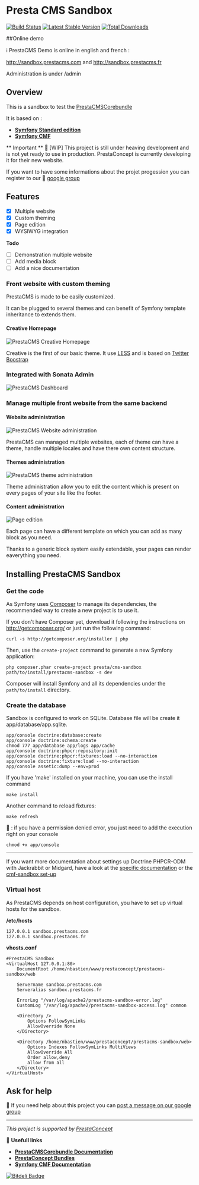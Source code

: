 Presta CMS Sandbox
=============

[![Build Status](https://secure.travis-ci.org/prestaconcept/prestacms-sandbox.png)](http://travis-ci.org/prestaconcept/prestacms-sandbox)
[![Latest Stable Version](https://poser.pugx.org/presta/cms-sandbox/v/stable.png)](https://packagist.org/packages/presta/cms-sandbox)
[![Total Downloads](https://poser.pugx.org/presta/cms-sandbox/downloads.png)](https://packagist.org/packages/presta/cms-sandbox)

##Online demo

:information_source: PrestaCMS Demo is online in english and french :

http://sandbox.prestacms.com and http://sandbox.prestacms.fr

Administration is under /admin


## Overview ##

This is a sandbox to test the [PrestaCMSCorebundle](https://github.com/prestaconcept/PrestaCMSCoreBundle)

It is based on :
* [**Symfony Standard edition**](https://github.com/symfony/symfony-standard)
* [**Symfony CMF**](http://symfony.com/doc/master/cmf/index.html)

** Important ** :construction: [WIP] This project is still under heaving development and is not yet ready to use in production.
PrestaConcept is currently developing it for their new website.

If you want to have some informations about the projet progession you can register to our :speech_balloon: [google group](https://groups.google.com/forum/?hl=fr&fromgroups#!forum/prestacms-devs)

## Features ##

- [x] Multiple website
- [x] Custom theming
- [x] Page edition
- [x] WYSIWYG integration

**Todo**
- [ ] Demonstration multiple website
- [ ] Add media block
- [ ] Add a nice documentation

### Front website with custom theming ###

PrestaCMS is made to be easily customized.

It can be plugged to several themes and can benefit of Symfony template inheritance to extends them.

#### Creative Homepage ####
![PrestaCMS Creative Homepage](https://raw.github.com/prestaconcept/prestacms-sandbox/master/app/Resources/docs/assets/creative-home.jpg)

Creative is the first of our basic theme. It use [LESS](http://lesscss.org/) and is based on [Twitter Boostrap](http://twitter.github.com/bootstrap/)


### Integrated with Sonata Admin ###

![PrestaCMS Dashboard](https://raw.github.com/prestaconcept/prestacms-sandbox/master/app/Resources/docs/assets/backend-dashboard.jpg)

### Manage multiple front website from the same backend ###

#### Website administration ####

![PrestaCMS Website administration](https://raw.github.com/prestaconcept/prestacms-sandbox/master/app/Resources/docs/assets/backend-website-administration.jpg)

PrestaCMS can managed multiple websites, each of theme can have a theme, handle multiple locales and have there own content structure.


#### Themes administration ####

![PrestaCMS theme administration](https://raw.github.com/prestaconcept/prestacms-sandbox/master/app/Resources/docs/assets/backend-theme-administration.jpg)

Theme administration allow you to edit the content which is present on every pages of your site like the footer.

#### Content administration ####

![Page edition](https://raw.github.com/prestaconcept/prestacms-sandbox/master/app/Resources/docs/assets/backend-page-edit.jpg)

Each page can have a different template on which you can add as many block as you need.

Thanks to a generic block system easily extendable, your pages can render eaverything you need.

## Installing PrestaCMS Sandbox ##

### Get the code ###

As Symfony uses [Composer](http://getcomposer.org/) to manage its dependencies, the recommended way to create a new project is to use it.

If you don't have Composer yet, download it following the instructions on http://getcomposer.org/ or just run the following command:

    curl -s http://getcomposer.org/installer | php

Then, use the `create-project` command to generate a new Symfony application:

    php composer.phar create-project presta/cms-sandbox path/to/install/prestacms-sandbox -s dev

Composer will install Symfony and all its dependencies under the `path/to/install` directory.

### Create the database ###

Sandbox is configured to work on SQLite. Database file will be create it app/database/app.sqlite.

    app/console doctrine:database:create
    app/console doctrine:schema:create
    chmod 777 app/database app/logs app/cache
    app/console doctrine:phpcr:repository:init
    app/console doctrine:phpcr:fixtures:load --no-interaction
    app/console doctrine:fixture:load --no-interaction
    app/console assetic:dump --env=prod

If you have 'make' installed on your machine, you can use the install command

    make install

Another command to reload fixtures:

    make refresh

:speech_balloon: : if you have a permission denied error, you just need to add the execution right on your console

    chmod +x app/console

---

If you want more documentation about settings up Doctrine PHPCR-ODM with Jackrabbit or Midgard, have a look at
the [specific documentation](http://symfony.com/doc/master/cmf/tutorials/installing-configuring-doctrine-phpcr-odm.html) or
the [cmf-sandbox set-up](https://github.com/symfony-cmf/cmf-sandbox)

### Virtual host ###

As PrestaCMS depends on host configuration, you have to set up virtual hosts for the sandbox.

**/etc/hosts**

    127.0.0.1 sandbox.prestacms.com
    127.0.0.1 sandbox.prestacms.fr

**vhosts.conf**

    #PrestaCMS Sandbox
    <VirtualHost 127.0.0.1:80>
        DocumentRoot /home/nbastien/www/prestaconcept/prestacms-sandbox/web

        Servername sandbox.prestacms.com
        Serveralias sandbox.prestacms.fr

        ErrorLog "/var/log/apache2/prestacms-sandbox-error.log"
        CustomLog "/var/log/apache2/prestacms-sandbox-access.log" common

        <Directory />
            Options FollowSymLinks
            AllowOverride None
        </Directory>

        <Directory /home/nbastien/www/prestaconcept/prestacms-sandbox/web>
            Options Indexes FollowSymLinks MultiViews
            AllowOverride All
            Order allow,deny
            allow from all
        </Directory>
    </VirtualHost>



## Ask for help ##

:speech_balloon: If you need help about this project you can [post a message on our google group](https://groups.google.com/forum/?hl=fr&fromgroups#!forum/prestacms-devs)


---

*This project is supported by [PrestaConcept](http://www.prestaconcept.net)*

:book: **Usefull links**
 * [**PrestaCMSCorebundle Documentation**](https://github.com/prestaconcept/PrestaCMSCoreBundle)
 * [**PrestaConcept Bundles**](https://github.com/prestaconcept)
 * [**Symfony CMF Documentation**](http://symfony.com/doc/master/cmf/index.html)



[![Bitdeli Badge](https://d2weczhvl823v0.cloudfront.net/prestaconcept/prestacms-sandbox/trend.png)](https://bitdeli.com/free "Bitdeli Badge")

